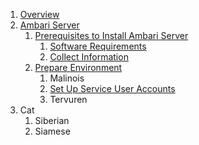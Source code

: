 1. [Overview](https://github.com/acceldata-io/odpdocumentation/wiki/Overview)
1. [Ambari Server](https://github.com/acceldata-io/odpdocumentation/wiki/Ambari-Server)
    1. [Prerequisites to Install Ambari Server](https://github.com/acceldata-io/odpdocumentation/wiki/Prerequisites-to-Install-Ambari-Server)
        1. [Software Requirements](https://github.com/acceldata-io/odpdocumentation/wiki/Software-Requirements)
        2. [Collect Information](https://github.com/acceldata-io/odpdocumentation/wiki/Collect-Information)
    2. [Prepare Environment](https://github.com/acceldata-io/odpdocumentation/wiki/Prepare-Environment)
        1. Malinois
        2. [Set Up Service User Accounts](https://github.com/acceldata-io/odpdocumentation/wiki/Set-Up-Service-User-Accounts)
        3. Tervuren
2. Cat
    1. Siberian
    2. Siamese


